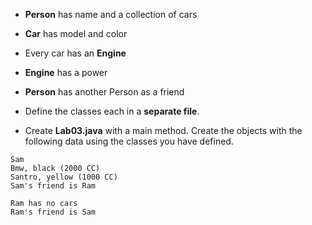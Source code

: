* __Person__ has name and a collection of cars
* __Car__ has model and color
* Every car has an __Engine__
* __Engine__ has a power

* __Person__ has another Person as a friend
* Define the classes each in a __separate file__.
* Create __Lab03.java__ with a main method. Create the objects with the following data using the classes you have defined.

```
Sam
Bmw, black (2000 CC)
Santro, yellow (1000 CC)
Sam's friend is Ram

Ram has no cars
Ram's friend is Sam